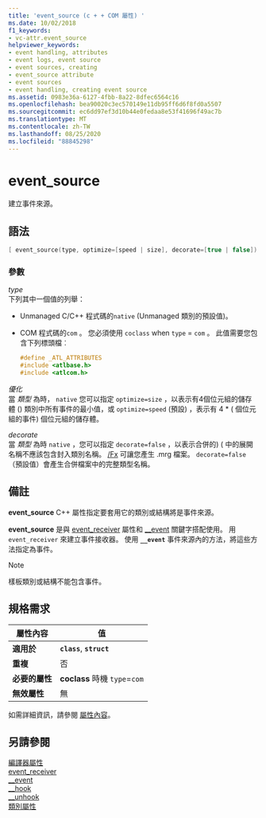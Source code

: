 ```yaml
---
title: 'event_source (c + + COM 屬性) '
ms.date: 10/02/2018
f1_keywords:
- vc-attr.event_source
helpviewer_keywords:
- event handling, attributes
- event logs, event source
- event sources, creating
- event_source attribute
- event sources
- event handling, creating event source
ms.assetid: 0983e36a-6127-4fbb-8a22-8dfec6564c16
ms.openlocfilehash: bea90020c3ec570149e11db95ff6d6f8fd0a5507
ms.sourcegitcommit: ec6dd97ef3d10b44e0fedaa8e53f41696f49ac7b
ms.translationtype: MT
ms.contentlocale: zh-TW
ms.lasthandoff: 08/25/2020
ms.locfileid: "88845298"
---
```

# <a name="event_source"></a>event_source

建立事件來源。

## <a name="syntax"></a>語法

```cpp
[ event_source(type, optimize=[speed | size], decorate=[true | false]) ]
```

### <a name="parameters"></a>參數

*type*<br/>
下列其中一個值的列舉：

- Unmanaged C/C++ 程式碼的`native` (Unmanaged 類別的預設值)。

- COM 程式碼的`com` 。 您必須使用 `coclass` when `type` = `com` 。 此值需要您包含下列標頭檔︰

    ```cpp
    #define _ATL_ATTRIBUTES
    #include <atlbase.h>
    #include <atlcom.h>
    ```

*優化*<br/>
當 *類型* 為時， `native` 您可以指定 `optimize=size` ，以表示有4個位元組的儲存體 () 類別中所有事件的最小值，或 `optimize=speed` (預設) ，表示有 4 * ( 個位元組的事件) 個位元組的儲存體。

*decorate*<br/>
當 *類型* 為時 `native` ，您可以指定 `decorate=false` ，以表示合併的)  ( 中的展開名稱不應該包含封入類別名稱。 [/Fx](../../build/reference/fx-merge-injected-code.md) 可讓您產生 .mrg 檔案。 `decorate=false`（預設值）會產生合併檔案中的完整類型名稱。

## <a name="remarks"></a>備註

**event_source** C++ 屬性指定要套用它的類別或結構將是事件來源。

**event_source** 是與 [event_receiver](event-receiver.md) 屬性和 [__event](../../cpp/event.md) 關鍵字搭配使用。 用 `event_receiver` 來建立事件接收器。 使用 **`__event`** 事件來源內的方法，將這些方法指定為事件。

> [!NOTE]
> 樣板類別或結構不能包含事件。

## <a name="requirements"></a>規格需求

| 屬性內容 | 值 |
|-|-|
|**適用於**|**`class`**, **`struct`**|
|**重複**|否|
|**必要的屬性**|**coclass** 時機 `type`=`com`|
|**無效屬性**|無|

如需詳細資訊，請參閱 [屬性內容](cpp-attributes-com-net.md#contexts)。

## <a name="see-also"></a>另請參閱

[編譯器屬性](compiler-attributes.md)<br/>
[event_receiver](event-receiver.md)<br/>
[__event](../../cpp/event.md)<br/>
[__hook](../../cpp/hook.md)<br/>
[__unhook](../../cpp/unhook.md)<br/>
[類別屬性](class-attributes.md)
